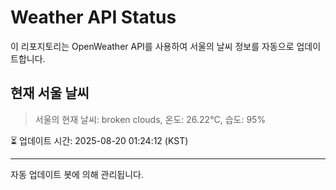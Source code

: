 
# Weather API Status

이 리포지토리는 OpenWeather API를 사용하여 서울의 날씨 정보를 자동으로 업데이트합니다.

## 현재 서울 날씨
> 서울의 현재 날씨: broken clouds, 온도: 26.22°C, 습도: 95%

⏳ 업데이트 시간: 2025-08-20 01:24:12 (KST)

---
자동 업데이트 봇에 의해 관리됩니다.
